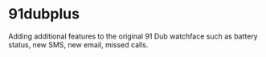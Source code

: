 91dubplus
=========

Adding additional features to the original 91 Dub watchface such as battery status, new SMS, new email, missed calls.
